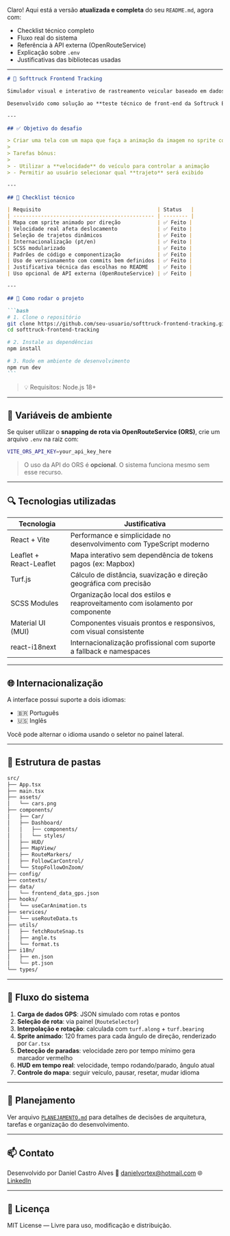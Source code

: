 Claro! Aqui está a versão **atualizada e completa** do seu `README.md`, agora com:

- Checklist técnico completo
- Fluxo real do sistema
- Referência à API externa (OpenRouteService)
- Explicação sobre `.env`
- Justificativas das bibliotecas usadas

---

````markdown
# 🚚 Softtruck Frontend Tracking

Simulador visual e interativo de rastreamento veicular baseado em dados GPS reais, com animação sprite fluida, seleção de rotas, controle de velocidade, internacionalização e painel informativo.

Desenvolvido como solução ao **teste técnico de front-end da Softruck Brasil**.

---

## ✅ Objetivo do desafio

> Criar uma tela com um mapa que faça a animação da imagem no sprite com base na direção do carro.
>
> Tarefas bônus:
>
> - Utilizar a **velocidade** do veículo para controlar a animação
> - Permitir ao usuário selecionar qual **trajeto** será exibido

---

## 🧪 Checklist técnico

| Requisito                                      | Status   |
| ---------------------------------------------- | -------- |
| Mapa com sprite animado por direção            | ✅ Feito |
| Velocidade real afeta deslocamento             | ✅ Feito |
| Seleção de trajetos dinâmicos                  | ✅ Feito |
| Internacionalização (pt/en)                    | ✅ Feito |
| SCSS modularizado                              | ✅ Feito |
| Padrões de código e componentização            | ✅ Feito |
| Uso de versionamento com commits bem definidos | ✅ Feito |
| Justificativa técnica das escolhas no README   | ✅ Feito |
| Uso opcional de API externa (OpenRouteService) | ✅ Feito |

---

## 🚀 Como rodar o projeto

```bash
# 1. Clone o repositório
git clone https://github.com/seu-usuario/softtruck-frontend-tracking.git
cd softtruck-frontend-tracking

# 2. Instale as dependências
npm install

# 3. Rode em ambiente de desenvolvimento
npm run dev
```
````

> 💡 Requisitos: Node.js 18+

---

## 🔐 Variáveis de ambiente

Se quiser utilizar o **snapping de rota via OpenRouteService (ORS)**, crie um arquivo `.env` na raiz com:

```bash
VITE_ORS_API_KEY=your_api_key_here
```

> O uso da API do ORS é **opcional**. O sistema funciona mesmo sem esse recurso.

---

## 🔍 Tecnologias utilizadas

| Tecnologia              | Justificativa                                                                  |
| ----------------------- | ------------------------------------------------------------------------------ |
| React + Vite            | Performance e simplicidade no desenvolvimento com TypeScript moderno           |
| Leaflet + React-Leaflet | Mapa interativo sem dependência de tokens pagos (ex: Mapbox)                   |
| Turf.js                 | Cálculo de distância, suavização e direção geográfica com precisão             |
| SCSS Modules            | Organização local dos estilos e reaproveitamento com isolamento por componente |
| Material UI (MUI)       | Componentes visuais prontos e responsivos, com visual consistente              |
| react-i18next           | Internacionalização profissional com suporte a fallback e namespaces           |

---

## 🌐 Internacionalização

A interface possui suporte a dois idiomas:

- 🇧🇷 Português
- 🇺🇸 Inglês

Você pode alternar o idioma usando o seletor no painel lateral.

---

## 📁 Estrutura de pastas

```bash
src/
├── App.tsx
├── main.tsx
├── assets/
│   └── cars.png
├── components/
│   ├── Car/
│   ├── Dashboard/
│   │   ├── components/
│   │   └── styles/
│   ├── HUD/
│   ├── MapView/
│   ├── RouteMarkers/
│   ├── FollowCarControl/
│   └── StopFollowOnZoom/
├── config/
├── contexts/
├── data/
│   └── frontend_data_gps.json
├── hooks/
│   └── useCarAnimation.ts
├── services/
│   └── useRouteData.ts
├── utils/
│   ├── fetchRouteSnap.ts     
│   ├── angle.ts
│   └── format.ts
├── i18n/
│   ├── en.json
│   └── pt.json
└── types/
```

---

## 🔁 Fluxo do sistema

1. **Carga de dados GPS**: JSON simulado com rotas e pontos
2. **Seleção de rota**: via painel (`RouteSelector`)
3. **Interpolação e rotação**: calculada com `turf.along` + `turf.bearing`
4. **Sprite animado**: 120 frames para cada ângulo de direção, renderizado por `Car.tsx`
5. **Detecção de paradas**: velocidade zero por tempo mínimo gera marcador vermelho
6. **HUD em tempo real**: velocidade, tempo rodando/parado, ângulo atual
7. **Controle do mapa**: seguir veículo, pausar, resetar, mudar idioma

---

## 📄 Planejamento

Ver arquivo [`PLANEJAMENTO.md`](./PLANEJAMENTO.md) para detalhes de decisões de arquitetura, tarefas e organização do desenvolvimento.

---

## 📫 Contato

Desenvolvido por Daniel Castro Alves
📧 [danielvortex@hotmail.com](mailto:danielvortex@hotmail.com)
🌐 [LinkedIn](https://www.linkedin.com/in/daniel-castro-alves)

---

## 📝 Licença

MIT License — Livre para uso, modificação e distribuição.

```

```
